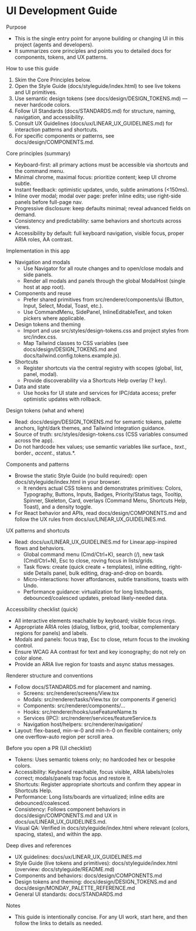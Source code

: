 # UI Development Guide

Purpose

- This is the single entry point for anyone building or changing UI in this project (agents and developers).
- It summarizes core principles and points you to detailed docs for components, tokens, and UX patterns.

How to use this guide

1) Skim the Core Principles below.
2) Open the Style Guide (docs/styleguide/index.html) to see live tokens and UI primitives.
3) Use semantic design tokens (see docs/design/DESIGN_TOKENS.md) — never hardcode colors.
4) Follow UI Standards (docs/STANDARDS.md) for structure, naming, navigation, and accessibility.
5) Consult UX Guidelines (docs/ux/LINEAR_UX_GUIDELINES.md) for interaction patterns and shortcuts.
6) For specific components or patterns, see docs/design/COMPONENTS.md.

Core principles (summary)

- Keyboard-first: all primary actions must be accessible via shortcuts and the command menu.
- Minimal chrome, maximal focus: prioritize content; keep UI chrome subtle.
- Instant feedback: optimistic updates, undo, subtle animations (<150ms).
- Inline over modal; modal over page: prefer inline edits; use right-side panels before full-page nav.
- Progressive disclosure: keep defaults minimal; reveal advanced fields on demand.
- Consistency and predictability: same behaviors and shortcuts across views.
- Accessibility by default: full keyboard navigation, visible focus, proper ARIA roles, AA contrast.

Implementation in this app

- Navigation and modals
  - Use Navigator for all route changes and to open/close modals and side panels.
  - Render all modals and panels through the global ModalHost (single host at app root).
- Components and reuse
  - Prefer shared primitives from src/renderer/components/ui (Button, Input, Select, Modal, Toast, etc.).
  - Use CommandMenu, SidePanel, InlineEditableText, and token pickers where applicable.
- Design tokens and theming
  - Import and use src/styles/design-tokens.css and project styles from src/index.css.
  - Map Tailwind classes to CSS variables (see docs/design/DESIGN_TOKENS.md and docs/tailwind.config.tokens.example.js).
- Shortcuts
  - Register shortcuts via the central registry with scopes (global, list, panel, modal).
  - Provide discoverability via a Shortcuts Help overlay (? key).
- Data and state
  - Use hooks for UI state and services for IPC/data access; prefer optimistic updates with rollback.

Design tokens (what and where)

- Read: docs/design/DESIGN_TOKENS.md for semantic tokens, palette anchors, light/dark themes, and Tailwind integration guidance.
- Source of truth: src/styles/design-tokens.css (CSS variables consumed across the app).
- Do not hardcode hex values; use semantic variables like surface.*, text.*, border.*, accent.*, status.*.

Components and patterns

- Browse the static Style Guide (no build required): open docs/styleguide/index.html in your browser.
  - It renders actual CSS tokens and demonstrates primitives: Colors, Typography, Buttons, Inputs, Badges, Priority/Status tags, Tooltip, Spinner, Skeleton, Card, overlays (Command Menu, Shortcuts Help, Toast), and a density toggle.
- For React behavior and APIs, read docs/design/COMPONENTS.md and follow the UX rules from docs/ux/LINEAR_UX_GUIDELINES.md.

UX patterns and shortcuts

- Read: docs/ux/LINEAR_UX_GUIDELINES.md for Linear.app-inspired flows and behaviors.
  - Global command menu (Cmd/Ctrl+K), search (/), new task (Cmd/Ctrl+N), Esc to close, roving focus in lists/grids.
  - Task flows: create (quick create + templates), inline editing, right-side Details panel, bulk editing, drag-and-drop on boards.
  - Micro-interactions: hover affordances, subtle transitions, toasts with Undo.
  - Performance guidance: virtualization for long lists/boards, debounced/coalesced updates, preload likely-needed data.

Accessibility checklist (quick)

- All interactive elements reachable by keyboard; visible focus rings.
- Appropriate ARIA roles (dialog, listbox, grid, toolbar, complementary regions for panels) and labels.
- Modals and panels: focus trap, Esc to close, return focus to the invoking control.
- Ensure WCAG AA contrast for text and key iconography; do not rely on color alone.
- Provide an ARIA live region for toasts and async status messages.

Renderer structure and conventions

- Follow docs/STANDARDS.md for placement and naming.
  - Screens: src/renderer/screens/<Name>View.tsx
  - Modals: src/renderer/tasks/<Name>View.tsx (or components if generic)
  - Components: src/renderer/components/...
  - Hooks: src/renderer/hooks/useFeatureName.ts
  - Services (IPC): src/renderer/services/featureService.ts
  - Navigation host/helpers: src/renderer/navigation/
- Layout: flex-based, min-w-0 and min-h-0 on flexible containers; only one overflow-auto region per scroll area.

Before you open a PR (UI checklist)

- Tokens: Uses semantic tokens only; no hardcoded hex or bespoke colors.
- Accessibility: Keyboard reachable, focus visible, ARIA labels/roles correct; modals/panels trap focus and restore it.
- Shortcuts: Register appropriate shortcuts and confirm they appear in Shortcuts Help.
- Performance: Long lists/boards are virtualized; inline edits are debounced/coalesced.
- Consistency: Follows component behaviors in docs/design/COMPONENTS.md and UX in docs/ux/LINEAR_UX_GUIDELINES.md.
- Visual QA: Verified in docs/styleguide/index.html where relevant (colors, spacing, states), and within the app.

Deep dives and references

- UX guidelines: docs/ux/LINEAR_UX_GUIDELINES.md
- Style Guide (live tokens and primitives): docs/styleguide/index.html (overview: docs/styleguide/README.md)
- Components and behaviors: docs/design/COMPONENTS.md
- Design tokens and theming: docs/design/DESIGN_TOKENS.md and docs/design/MONDAY_PALETTE_REFERENCE.md
- General UI standards: docs/STANDARDS.md

Notes

- This guide is intentionally concise. For any UI work, start here, and then follow the links to details as needed.
